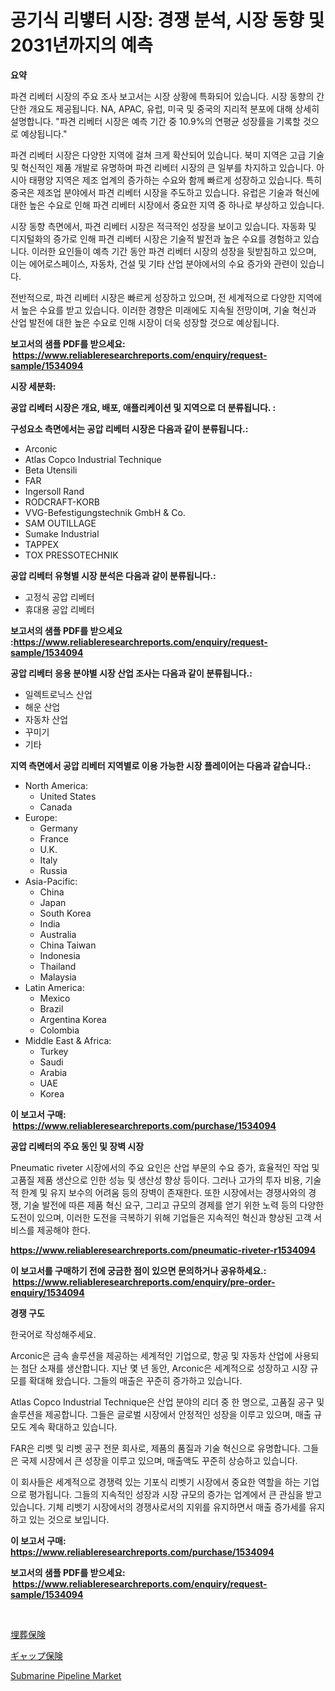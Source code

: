 <p><h1>공기식 리벃터 시장: 경쟁 분석, 시장 동향 및 2031년까지의 예측</h1></p><p><strong>요약</strong></p>
<p><p>파견 리베터 시장의 주요 조사 보고서는 시장 상황에 특화되어 있습니다. 시장 동향의 간단한 개요도 제공됩니다. NA, APAC, 유럽, 미국 및 중국의 지리적 분포에 대해 상세히 설명합니다. "파견 리베터 시장은 예측 기간 중 10.9%의 연평균 성장률을 기록할 것으로 예상됩니다."</p><p>파견 리베터 시장은 다양한 지역에 걸쳐 크게 확산되어 있습니다. 북미 지역은 고급 기술 및 혁신적인 제품 개발로 유명하며 파견 리베터 시장의 큰 일부를 차지하고 있습니다. 아시아 태평양 지역은 제조 업계의 증가하는 수요와 함께 빠르게 성장하고 있습니다. 특히 중국은 제조업 분야에서 파견 리베터 시장을 주도하고 있습니다. 유럽은 기술과 혁신에 대한 높은 수요로 인해 파견 리베터 시장에서 중요한 지역 중 하나로 부상하고 있습니다.</p><p>시장 동향 측면에서, 파견 리베터 시장은 적극적인 성장을 보이고 있습니다. 자동화 및 디지털화의 증가로 인해 파견 리베터 시장은 기술적 발전과 높은 수요를 경험하고 있습니다. 이러한 요인들이 예측 기간 동안 파견 리베터 시장의 성장을 뒷받침하고 있으며, 이는 에어로스페이스, 자동차, 건설 및 기타 산업 분야에서의 수요 증가와 관련이 있습니다.</p><p>전반적으로, 파견 리베터 시장은 빠르게 성장하고 있으며, 전 세계적으로 다양한 지역에서 높은 수요를 받고 있습니다. 이러한 경향은 미래에도 지속될 전망이며, 기술 혁신과 산업 발전에 대한 높은 수요로 인해 시장이 더욱 성장할 것으로 예상됩니다.</p></p>
<p><strong>보고서의 샘플 PDF를 받으세요: &nbsp;<a href="https://www.reliableresearchreports.com/enquiry/request-sample/1534094">https://www.reliableresearchreports.com/enquiry/request-sample/1534094</a></strong></p>
<p><strong>시장 세분화:</strong></p>
<p><strong> 공압 리베터 시장은 개요, 배포, 애플리케이션 및 지역으로 더 분류됩니다. :</strong></p>
<p><strong>구성요소 측면에서는 공압 리베터 시장은 다음과 같이 분류됩니다.:</strong></p>
<p><ul><li>Arconic</li><li>Atlas Copco Industrial Technique</li><li>Beta Utensili</li><li>FAR</li><li>Ingersoll Rand</li><li>RODCRAFT-KORB</li><li>VVG-Befestigungstechnik GmbH & Co.</li><li>SAM OUTILLAGE</li><li>Sumake Industrial</li><li>TAPPEX</li><li>TOX PRESSOTECHNIK</li></ul></p>
<p><strong> 공압 리베터 유형별 시장 분석은 다음과 같이 분류됩니다.:</strong></p>
<p><ul><li>고정식 공압 리베터</li><li>휴대용 공압 리베터</li></ul></p>
<p><strong>보고서의 샘플 PDF를 받으세요 :<a href="https://www.reliableresearchreports.com/enquiry/request-sample/1534094">https://www.reliableresearchreports.com/enquiry/request-sample/1534094</a></strong></p>
<p><strong> 공압 리베터 응용 분야별 시장 산업 조사는 다음과 같이 분류됩니다.:</strong></p>
<p><ul><li>일렉트로닉스 산업</li><li>해운 산업</li><li>자동차 산업</li><li>꾸미기</li><li>기타</li></ul></p>
<p><strong>지역 측면에서 공압 리베터 지역별로 이용 가능한 시장 플레이어는 다음과 같습니다.:</strong></p>
<p><ul>
    <li>
        North America:
        <ul>
            <li>United States</li>
            <li>Canada</li>
        </ul>
    </li>
    <li>
        Europe:
        <ul>
            <li>Germany</li>
            <li>France</li>
            <li>U.K.</li>
            <li>Italy</li>
            <li>Russia</li>
        </ul>
    </li>
    <li>
        Asia-Pacific:
        <ul>
            <li>China</li>
            <li>Japan</li>
            <li>South Korea</li>
            <li>India</li>
            <li>Australia</li>
            <li>China Taiwan</li>
            <li>Indonesia</li>
            <li>Thailand</li>
            <li>Malaysia</li>
        </ul>
    </li>
    <li>
        Latin America:
        <ul>
            <li>Mexico</li>
            <li>Brazil</li>
            <li>Argentina Korea</li>
            <li>Colombia</li>
        </ul>
    </li>
    <li>
        Middle East & Africa:
        <ul>
            <li>Turkey</li>
            <li>Saudi</li>
            <li>Arabia</li>
            <li>UAE</li>
            <li>Korea</li>
        </ul>
    </li>
    </ul></p>
<p><strong>이 보고서 구매: &nbsp;<a href="https://www.reliableresearchreports.com/purchase/1534094">https://www.reliableresearchreports.com/purchase/1534094</a></strong></p>
<p><strong>공압 리베터의 주요 동인 및 장벽 시장</strong></p>
<p><p>Pneumatic riveter 시장에서의 주요 요인은 산업 부문의 수요 증가, 효율적인 작업 및 고품질 제품 생산으로 인한 성능 및 생산성 향상 등이다. 그러나 고가의 투자 비용, 기술적 한계 및 유지 보수의 어려움 등의 장벽이 존재한다. 또한 시장에서는 경쟁사와의 경쟁, 기술 발전에 따른 제품 혁신 요구, 그리고 규모의 경제를 얻기 위한 노력 등의 다양한 도전이 있으며, 이러한 도전을 극복하기 위해 기업들은 지속적인 혁신과 향상된 고객 서비스를 제공해야 한다.</p></p>
<p><strong><a href="https://www.reliableresearchreports.com/pneumatic-riveter-r1534094">https://www.reliableresearchreports.com/pneumatic-riveter-r1534094</a></strong></p>
<p><strong>이 보고서를 구매하기 전에 궁금한 점이 있으면 문의하거나 공유하세요.: &nbsp;<a href="https://www.reliableresearchreports.com/enquiry/pre-order-enquiry/1534094">https://www.reliableresearchreports.com/enquiry/pre-order-enquiry/1534094</a></strong></p>
<p><strong>경쟁 구도</strong></p>
<p><p>한국어로 작성해주세요. </p><p>Arconic은 금속 솔루션을 제공하는 세계적인 기업으로, 항공 및 자동차 산업에 사용되는 첨단 소재를 생산합니다. 지난 몇 년 동안, Arconic은 세계적으로 성장하고 시장 규모를 확대해 왔습니다. 그들의 매출은 꾸준히 증가하고 있습니다. </p><p>Atlas Copco Industrial Technique은 산업 분야의 리더 중 한 명으로, 고품질 공구 및 솔루션을 제공합니다. 그들은 글로벌 시장에서 안정적인 성장을 이루고 있으며, 매출 규모도 계속 확대하고 있습니다. </p><p>FAR은 리벳 및 리벳 공구 전문 회사로, 제품의 품질과 기술 혁신으로 유명합니다. 그들은 국제 시장에서 큰 성장을 이루고 있으며, 매출액도 꾸준히 상승하고 있습니다. </p><p>이 회사들은 세계적으로 경쟁력 있는 기포식 리벳기 시장에서 중요한 역할을 하는 기업으로 평가됩니다. 그들의 지속적인 성장과 시장 규모의 증가는 업계에서 큰 관심을 받고 있습니다. 기체 리벳기 시장에서의 경쟁사로서의 지위를 유지하면서 매출 증가세를 유지하고 있는 것으로 보입니다.</p></p>
<p><strong>이 보고서 구매: &nbsp; <a href="https://www.reliableresearchreports.com/purchase/1534094">https://www.reliableresearchreports.com/purchase/1534094</a></strong></p>
<p><strong>보고서의 샘플 PDF를 받으세요: &nbsp;<a href="https://www.reliableresearchreports.com/enquiry/request-sample/1534094">https://www.reliableresearchreports.com/enquiry/request-sample/1534094</a></strong><strong></strong></p>
<p>&nbsp;</p>
<p><p><a href="https://github.com/KaydenJohns1964/Market-Research-Report-List-1/blob/main/231828719313.md">埋葬保険</a></p><p><a href="https://github.com/marbadji/Market-Research-Report-List-1/blob/main/304182419312.md">ギャップ保険</a></p><p><a href="https://circular-yam-9b9.notion.site/Insights-into-Submarine-Pipeline-Market-Size-Analysing-Market-Share-Trends-and-Growth-from-2024-t-ba3ba06ccc4143a2b3ad264499c2a8e1">Submarine Pipeline Market</a></p></p>